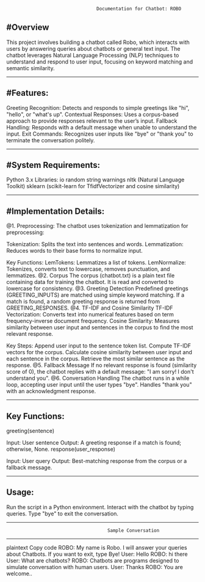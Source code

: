                                     Documentation for Chatbot: ROBO
#Overview
---------------------------------
This project involves building a chatbot called Robo, which interacts with users by answering queries about chatbots or general text input. The chatbot leverages Natural Language Processing (NLP) techniques to understand and respond to user input, focusing on keyword matching and semantic similarity.

------------------------------
#Features:
------------------------------
Greeting Recognition:
Detects and responds to simple greetings like "hi", "hello", or "what's up".
Contextual Responses:
Uses a corpus-based approach to provide responses relevant to the user’s input.
Fallback Handling:
Responds with a default message when unable to understand the input.
Exit Commands:
Recognizes user inputs like "bye" or "thank you" to terminate the conversation politely.

----------------------------------
#System Requirements:
----------------------------------
Python 3.x
Libraries:
        io
        random
        string
        warnings
        nltk (Natural Language Toolkit)
        sklearn (scikit-learn for TfidfVectorizer and cosine similarity)

---------------------------------
#Implementation Details:
---------------------------------
@1. Preprocessing:
The chatbot uses tokenization and lemmatization for preprocessing:

Tokenization: Splits the text into sentences and words.
Lemmatization: Reduces words to their base forms to normalize input.

Key Functions:
LemTokens: Lemmatizes a list of tokens.
LemNormalize: Tokenizes, converts text to lowercase, removes punctuation, and lemmatizes.
@2. Corpus
The corpus (chatbot.txt) is a plain text file containing data for training the chatbot.
It is read and converted to lowercase for consistency.
@3. Greeting Detection
Predefined greetings (GREETING_INPUTS) are matched using simple keyword matching.
If a match is found, a random greeting response is returned from GREETING_RESPONSES.
@4. TF-IDF and Cosine Similarity
TF-IDF Vectorization: Converts text into numerical features based on term frequency-inverse document frequency.
Cosine Similarity: Measures similarity between user input and sentences in the corpus to find the most relevant response.

Key Steps:
Append user input to the sentence token list.
Compute TF-IDF vectors for the corpus.
Calculate cosine similarity between user input and each sentence in the corpus.
Retrieve the most similar sentence as the response.
@5. Fallback Message
If no relevant response is found (similarity score of 0), the chatbot replies with a default message:
"I am sorry! I don't understand you".
@6. Conversation Handling
The chatbot runs in a while loop, accepting user input until the user types "bye".
Handles "thank you" with an acknowledgment response.

----------------------------------
Key Functions:
----------------------------------
greeting(sentence)

Input: User sentence
Output: A greeting response if a match is found; otherwise, None.
response(user_response)

Input: User query
Output: Best-matching response from the corpus or a fallback message.

--------------------------
Usage:
--------------------------
Run the script in a Python environment.
Interact with the chatbot by typing queries.
Type "bye" to exit the conversation.

---------------------------------------------------------------------------------------------------
                                         Sample Conversation  
---------------------------------------------------------------------------------------------------        
plaintext
Copy code
ROBO: My name is Robo. I will answer your queries about Chatbots. If you want to exit, type Bye!
User: Hello
ROBO: hi there
User: What are chatbots?
ROBO: Chatbots are programs designed to simulate conversation with human users.
User: Thanks
ROBO: You are welcome..
